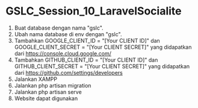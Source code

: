 # GSLC_Session_10_LaravelSocialite
1. Buat database dengan nama "gslc".
2. Ubah nama database di env dengan "gslc".
3. Tambahkan GOOGLE_CLIENT_ID = "[Your CLIENT ID]" dan GOOGLE_CLIENT_SECRET = "[Your CLIENT SECRET]" yang didapatkan dari https://console.cloud.google.com/
4. Tambahkan GITHUB_CLIENT_ID = "[Your CLIENT ID]" dan GITHUB_CLIENT_SECRET = "[Your CLIENT SECRET]" yang didapatkan dari https://github.com/settings/developers
5. Jalankan XAMPP
6. Jalankan php artisan migration
7. Jalankan php artisan serve
8. Website dapat digunakan
